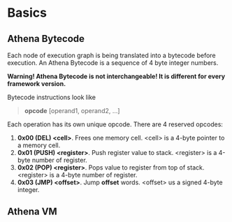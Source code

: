 # Basics
## Athena Bytecode
Each node of execution graph is being translated into
a bytecode before execution. An Athena Bytecode is 
a sequence of 4 byte integer numbers. 

**Warning! Athena Bytecode is not interchangeable! It is 
different for every framework version.**

Bytecode instructions look like
> **opcode** [operand1, operand2, ...]

Each operation has its own unique opcode. There are 4 reserved
opcodes:
1. **0x00 (DEL) \<cell\>**. Frees one memory cell. \<cell\> is
a 4-byte pointer to a memory cell. 
2. **0x01 (PUSH) \<register\>**. Push register value to stack.
\<register\> is a 4-byte number of register.
3. **0x02 (POP) \<register\>**. Pops value to register from
top of stack. \<register\> is a 4-byte number of register.
4. **0x03 (JMP) \<offset\>**. Jump **offset** words. \<offset\>
us a signed 4-byte integer.

## Athena VM

 
